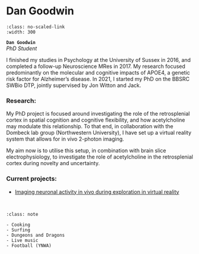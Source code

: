 # Dan Goodwin

```{image} ../../img/members/dangoodwin.jpg 
:class: no-scaled-link
:width: 300
```

**`Dan Goodwin`**  
_PhD Student_  
[<i class="fa-brands fa-linkedin-in fa-lg" style="color:#5a97d8"></i>](https://www.linkedin.com/in/daniel-goodwin-96173421b/?originalSubdomain=uk)
[<i class="fa-solid fa-building-columns" style="color: #d74242;"></i>](http://www.bristol.ac.uk/phys-pharm-neuro/)
[<i class="fa-brands fa-github" style="color: #696969;"></i>]()
[<i class="fa-solid fa-envelope"></i>](mailto:daniel.goodwin@bristol.ac.uk)
<!--[<i class="fa-brands fa-twitter fa-lg" style="color:#2a67cf"></i>]()
[<i class="fa-brands fa-researchgate" style="color: #57dba8;"></i>](https://www.researchgate.com)
[<i class="fa-brands fa-orcid" style="color: #6eee5d;"></i>](https://www.orcid.org)-->

I finished my studies in Psychology at the University of Sussex in 2016, and completed a follow-up Neuroscience MRes in 2017. My research focused predominantly on the molecular and cognitive impacts of APOE4, a genetic risk factor for Alzheimer’s disease. In 2021, I started my PhD on the BBSRC SWBio DTP, jointly supervised by Jon Witton and Jack.

### Research:
 
My PhD project is focused around investigating the role of the retrosplenial cortex in spatial cognition and cognitive flexibility, and how acetylcholine may modulate this relationship. To that end, in collaboration with the Dombeck lab group (Northwestern University), I have set up a virtual reality system that allows for in vivo 2-photon imaging. 

My aim now is to utilise this setup, in combination with brain slice electrophysiology, to investigate the role of acetylcholine in the retrosplenial cortex during novelty and uncertainty.


### Current projects:

- [Imaging neuronal activity in vivo during exploration in virtual reality](../../projects/vr-2photon)


&nbsp;


```{admonition} Outside of the lab
:class: note

- Cooking
- Surfing
- Dungeons and Dragons
- Live music
- Football (YNWA)


``` 


&nbsp;







